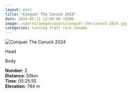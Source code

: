 ```yaml
---
layout: post
title: "Conquer The Canuck 2024"
date: 2024-05-11 12:00:00 +0200
image: /sports/images/posts/conquer-the-canuck-2024.jpg
categories: running trail race canada
---
```


![Conquer The Canuck 2024](/sports/images/posts/conquer-the-canuck-2024.jpg)

Head

<!-- more -->

Body

**Number**: 2\
**Distance**: 50km\
**Time**: 05:25:55\
**Elevation**: 784 m
